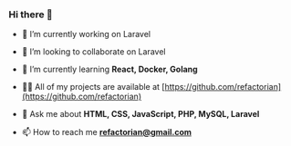 ### Hi there 👋

- 🔭 I’m currently working on Laravel

- 🥷 I’m looking to collaborate on Laravel

- 🌱 I’m currently learning **React, Docker, Golang**

- 👨‍💻 All of my projects are available at [https://github.com/refactorian](https://github.com/refactorian)

- 💬 Ask me about **HTML, CSS, JavaScript, PHP, MySQL, Laravel**

- 📫 How to reach me **refactorian@gmail.com**
